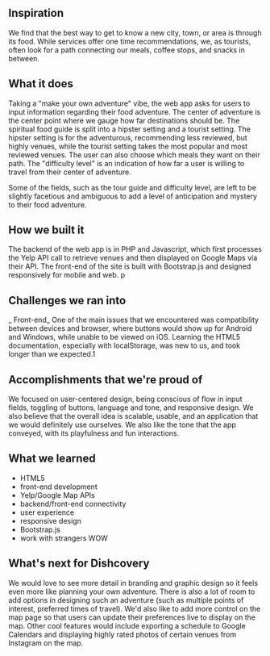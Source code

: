 ## Inspiration

We find that the best way to get to know a new city, town, or area is through its food. While services offer one time recommendations, we, as tourists, often look for a path connecting our meals, coffee stops, and snacks in between.

## What it does

Taking a "make your own adventure" vibe, the web app asks for users to input information regarding their food adventure. The center of adventure is the center point where we gauge how far destinations should be. The spiritual food guide is split into a hipster setting and a tourist setting. The hipster setting is for the adventurous, recommending less reviewed, but highly venues, while the tourist setting takes the most popular and most reviewed venues. The user can also choose which meals they want on their path. The "difficulty level" is an indication of how far a user is willing to travel from their center of adventure.

Some of the fields, such as the tour guide and difficulty level, are left to be slightly facetious and ambiguous to add a level of anticipation and mystery to their food adventure.

## How we built it

The backend of the web app is in PHP and Javascript, which first processes the Yelp API call to retrieve venues and then displayed on Google Maps via their API. The front-end of the site is built with Bootstrap.js and designed responsively for mobile and web.
p
## Challenges we ran into

_ Front-end_
One of the main issues that we encountered was compatibility between devices and browser, where buttons would show up for Android and Windows, while unable to be viewed on iOS. Learning the HTML5 documentation, especially with localStorage, was new to us, and took longer than we expected.1

## Accomplishments that we're proud of
We focused on user-centered design, being conscious of flow in input fields, toggling of buttons, language and tone, and responsive design. We also believe that the overall idea is scalable, usable, and an application that we would definitely use ourselves. We also like the tone that the app conveyed, with its playfulness and fun interactions.

## What we learned
- HTML5
- front-end development
- Yelp/Google Map APIs
- backend/front-end connectivity
- user experience
- responsive design
- Bootstrap.js
- work with strangers WOW

## What's next for Dishcovery
We would love to see more detail in branding and graphic design so it feels even more like planning your own adventure. There is also a lot of room to add options in designing such an adventure (such as multiple points of interest, preferred times of travel). We'd also like to add more control on the map page so that users can update their preferences live to display on the map. Other cool features would include exporting a schedule to Google Calendars and displaying highly rated photos of certain venues from Instagram on the map.

